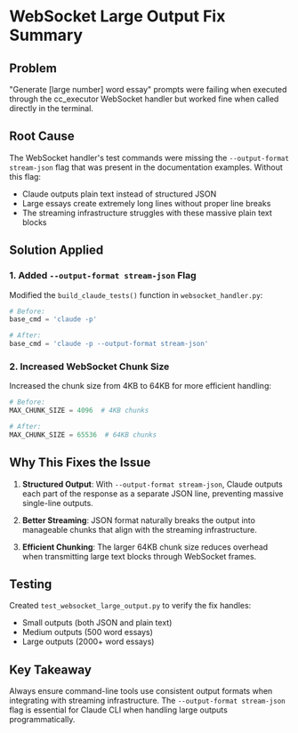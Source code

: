 # WebSocket Large Output Fix Summary

## Problem
"Generate [large number] word essay" prompts were failing when executed through the cc_executor WebSocket handler but worked fine when called directly in the terminal.

## Root Cause
The WebSocket handler's test commands were missing the `--output-format stream-json` flag that was present in the documentation examples. Without this flag:
- Claude outputs plain text instead of structured JSON
- Large essays create extremely long lines without proper line breaks
- The streaming infrastructure struggles with these massive plain text blocks

## Solution Applied

### 1. Added `--output-format stream-json` Flag
Modified the `build_claude_tests()` function in `websocket_handler.py`:
```python
# Before:
base_cmd = 'claude -p'

# After:
base_cmd = 'claude -p --output-format stream-json'
```

### 2. Increased WebSocket Chunk Size
Increased the chunk size from 4KB to 64KB for more efficient handling:
```python
# Before:
MAX_CHUNK_SIZE = 4096  # 4KB chunks

# After:
MAX_CHUNK_SIZE = 65536  # 64KB chunks
```

## Why This Fixes the Issue

1. **Structured Output**: With `--output-format stream-json`, Claude outputs each part of the response as a separate JSON line, preventing massive single-line outputs.

2. **Better Streaming**: JSON format naturally breaks the output into manageable chunks that align with the streaming infrastructure.

3. **Efficient Chunking**: The larger 64KB chunk size reduces overhead when transmitting large text blocks through WebSocket frames.

## Testing
Created `test_websocket_large_output.py` to verify the fix handles:
- Small outputs (both JSON and plain text)
- Medium outputs (500 word essays)
- Large outputs (2000+ word essays)

## Key Takeaway
Always ensure command-line tools use consistent output formats when integrating with streaming infrastructure. The `--output-format stream-json` flag is essential for Claude CLI when handling large outputs programmatically.